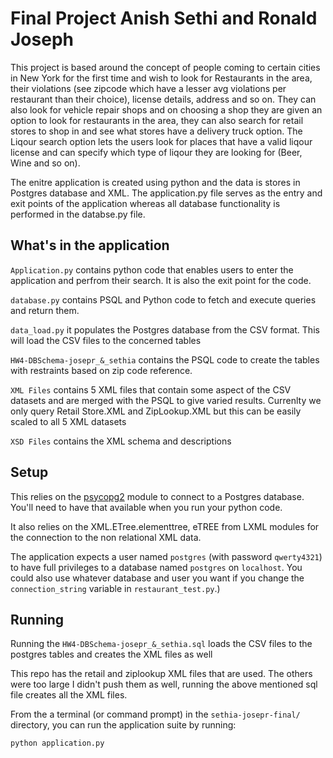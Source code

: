 # Final Project Anish Sethi and Ronald Joseph

This project is based around the concept of people coming to certain cities in New York for the first time and wish to look for Restaurants in the area, their violations (see zipcode which have a lesser avg violations per restaurant than their choice), license details, address and so on. They can also look for vehicle repair shops and on choosing a shop they are given an option to look for restaurants in the area, they can also search for retail stores to shop in and see what stores have a delivery truck option. The Liqour search option lets the users look for places that have a valid liqour license and can specify which type of liqour they are looking for (Beer, Wine and so on).

The enitre application is created using python and the data is stores in Postgres database and XML. The application.py file serves as the entry and exit points of the application whereas all database functionality is performed in the databse.py file.

## What's in the application

`Application.py` contains python code that enables users to enter the application and perfrom their search. It is also the exit point for the code.

`database.py` contains PSQL and Python code to fetch and execute queries and return them.

`data_load.py` it populates the Postgres database from the CSV format. This will load the CSV files to the concerned tables

`HW4-DBSchema-josepr_&_sethia` contains the PSQL code to create the tables with restraints based on zip code reference.

`XML Files` contains 5 XML files that contain some aspect of the CSV datasets and are merged with the PSQL to give varied results. Currenlty we only query Retail Store.XML and ZipLookup.XML but this can be easily scaled to all 5 XML datasets

`XSD Files` contains the XML schema and descriptions

## Setup

This relies on the [psycopg2](http://initd.org/psycopg/) module to connect to a Postgres database. You'll need to have that available when you run your python code.

It also relies on the XML.ETree.elementtree, eTREE from LXML modules for the connection to the non relational XML data.

The application expects a user named `postgres` (with password `qwerty4321`) to have full privileges to a database named `postgres` on `localhost`. You could also use whatever database and user you want if you change the `connection_string` variable in `restaurant_test.py`.)

## Running

Running the `HW4-DBSchema-josepr_&_sethia.sql` loads the CSV files to the postgres tables and creates the XML files as well

This repo has the retail and ziplookup XML files that are used. The others were too large I didn't push them as well, running the above mentioned sql file creates all the XML files.

From the a terminal (or command prompt) in the `sethia-josepr-final/` directory, you can run the application suite by running:

``` 
python application.py
```
